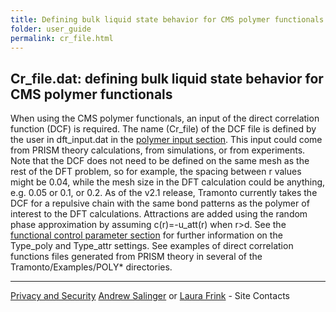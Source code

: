 ```yaml
---
title: Defining bulk liquid state behavior for CMS polymer functionals
folder: user_guide
permalink: cr_file.html
---
```


## Cr_file.dat: defining bulk liquid state behavior for CMS polymer functionals

When using the CMS polymer functionals, an input of the direct correlation function (DCF) is required. 
The name (Cr_file) of the DCF file is defined by the user in dft_input.dat in the [polymer input section](UG_sect7.html). 
This input could come from PRISM theory calculations, from simulations, or from experiments. Note that the DCF does not need to be defined on the same mesh as the rest of the DFT problem, so for example, the spacing between r values might be 0.04, while the mesh size in the DFT calculation could be anything, e.g. 0.05 or 0.1, or 0.2. As of the v2.1 release, Tramonto currently takes the DCF for a repulsive chain with the same bond patterns as the polymer of interest to the DFT calculations. 
Attractions are added using the random phase approximation by assuming c(r)=-u_att(r) when r>d. 
See the [functional control parameter section](UG_sect3.html) for further information on the Type_poly and Type_attr settings. 
See examples of direct correlation functions files generated from PRISM theory in several of the Tramonto/Examples/POLY* directories.

***

[Privacy and Security](http://www.sandia.gov/general/privacy-security/index.html)
[Andrew Salinger](mailto:agsalin@sandia.gov) or [Laura Frink](mailto:ljfrink@colderinsights.com) - Site Contacts 